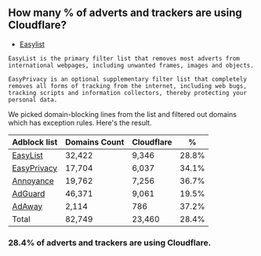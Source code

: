 ## How many % of adverts and trackers are using Cloudflare?


- [Easylist](https://web.archive.org/web/20210516110248/https://easylist.to/)
```
EasyList is the primary filter list that removes most adverts from international webpages, including unwanted frames, images and objects.

EasyPrivacy is an optional supplementary filter list that completely removes all forms of tracking from the internet, including web bugs, tracking scripts and information collectors, thereby protecting your personal data.
```


We picked domain-blocking lines from the list and filtered out domains which has exception rules.
Here's the result.


| Adblock list | Domains Count | Cloudflare | % |
| --- | --- | --- | --- |
| [EasyList](https://easylist.to/easylist/easylist.txt) | 32,422 | 9,346 | 28.8% |
| [EasyPrivacy](https://easylist.to/easylist/easyprivacy.txt) | 17,704 | 6,037 | 34.1% |
| [Annoyance](https://secure.fanboy.co.nz/fanboy-annoyance.txt) | 19,762 | 7,256 | 36.7% |
| [AdGuard](https://adguardteam.github.io/AdGuardSDNSFilter/Filters/filter.txt) | 46,371 | 9,061 | 19.5% |
| [AdAway](https://raw.githubusercontent.com/AdAway/adaway.github.io/master/hosts.txt) | 2,114 | 786 | 37.2% |
| Total | 82,749 | 23,460 | 28.4% |


### 28.4% of adverts and trackers are using Cloudflare.
